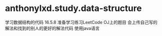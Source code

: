 # anthonylxd.study.data-structure
学习数据结构的代码
16.5.8
准备学习练习LeetCode OJ上的题目
会上传自己写的解法和找到的别人的更好的解法代码
使用java语言
